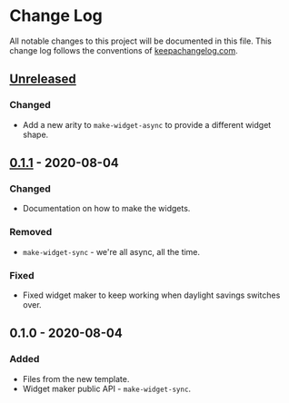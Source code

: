 # Change Log
All notable changes to this project will be documented in this file. This change log follows the conventions of [keepachangelog.com](http://keepachangelog.com/).

## [Unreleased]
### Changed
- Add a new arity to `make-widget-async` to provide a different widget shape.

## [0.1.1] - 2020-08-04
### Changed
- Documentation on how to make the widgets.

### Removed
- `make-widget-sync` - we're all async, all the time.

### Fixed
- Fixed widget maker to keep working when daylight savings switches over.

## 0.1.0 - 2020-08-04
### Added
- Files from the new template.
- Widget maker public API - `make-widget-sync`.

[Unreleased]: https://github.com/your-name/srt-to-text/compare/0.1.1...HEAD
[0.1.1]: https://github.com/your-name/srt-to-text/compare/0.1.0...0.1.1
